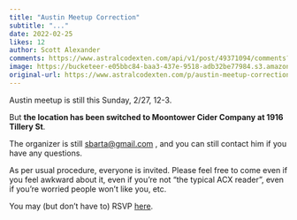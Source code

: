 ```yaml
---
title: "Austin Meetup Correction"
subtitle: "..."
date: 2022-02-25
likes: 12
author: Scott Alexander
comments: https://www.astralcodexten.com/api/v1/post/49371094/comments?&all_comments=true
image: https://bucketeer-e05bbc84-baa3-437e-9518-adb32be77984.s3.amazonaws.com/public/images/d9425d3c-36c1-4207-8e88-b7de7921750c_1366x768.jpeg
original-url: https://www.astralcodexten.com/p/austin-meetup-correction
---
```

Austin meetup is still this Sunday, 2/27, 12-3.

But **the location has been switched to Moontower Cider Company at 1916 Tillery St**. 

The organizer is still sbarta@gmail.com , and you can still contact him if you have any questions.

As per usual procedure, everyone is invited. Please feel free to come even if you feel awkward about it, even if you’re not “the typical ACX reader”, even if you’re worried people won’t like you, etc.

You may (but don’t have to) RSVP [here](https://www.lesswrong.com/events/95LYeapL9ZiRgp689/scott-alexander-visit-and-mixer).
